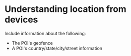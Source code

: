 # Understanding location from devices

Include information about the following:

* The POI's geofence
* A POI's country/state/city/street information

